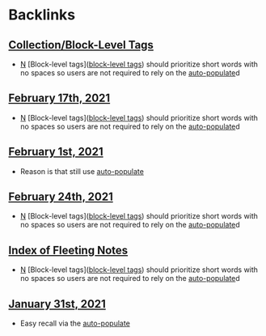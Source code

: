 
# Backlinks
## [Collection/Block-Level Tags](<Collection/Block-Level Tags.md>)
- [N](<N.md>) [Block-level tags]([block-level tags](<block-level tags.md>)) should prioritize short words with no spaces so users are not required to rely on the [auto-populate](<auto-populate.md>)d

## [February 17th, 2021](<February 17th, 2021.md>)
- [N](<N.md>) [Block-level tags]([block-level tags](<block-level tags.md>)) should prioritize short words with no spaces so users are not required to rely on the [auto-populate](<auto-populate.md>)d

## [February 1st, 2021](<February 1st, 2021.md>)
- Reason is that still use [auto-populate](<auto-populate.md>)

## [February 24th, 2021](<February 24th, 2021.md>)
- [N](<N.md>) [Block-level tags]([block-level tags](<block-level tags.md>)) should prioritize short words with no spaces so users are not required to rely on the [auto-populate](<auto-populate.md>)d

## [Index of Fleeting Notes](<Index of Fleeting Notes.md>)
- [N](<N.md>) [Block-level tags]([block-level tags](<block-level tags.md>)) should prioritize short words with no spaces so users are not required to rely on the [auto-populate](<auto-populate.md>)d

## [January 31st, 2021](<January 31st, 2021.md>)
- Easy recall via the [auto-populate](<auto-populate.md>)

